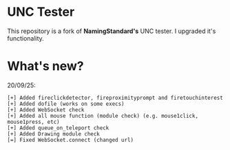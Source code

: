 # UNC Tester
This repository is a fork of **NamingStandard's** UNC tester. I upgraded it's functionality.

# What's new?
20/09/25:
```
[+] Added fireclickdetector, fireproximityprompt and firetouchinterest
[+] Added dofile (works on some execs)
[+] Added WebSocket check
[+] Added all mouse function (module check) (e.g. mouse1click, mouse1press, etc)
[+] Added queue_on_teleport check
[+] Added Drawing module check
[=] Fixed WebSocket.connect (changed url)
```
